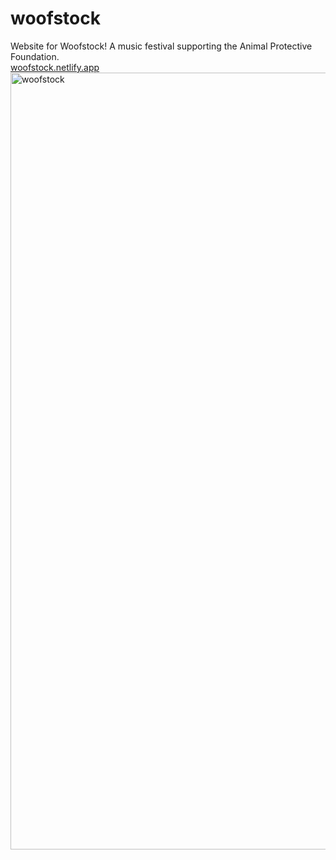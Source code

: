 # woofstock

Website for Woofstock! A music festival supporting the Animal Protective Foundation.
<br>[woofstock.netlify.app](https://woofstock.netlify.app/)
<img width="1243" alt="woofstock" src="https://user-images.githubusercontent.com/7319667/213252316-621724b7-2988-4602-b9c0-2afa223f93b2.png">
